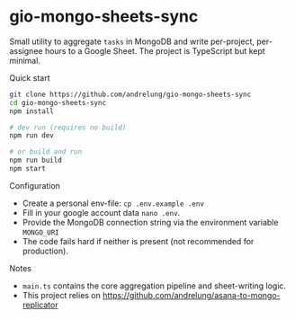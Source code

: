 # gio-mongo-sheets-sync

Small utility to aggregate `tasks` in MongoDB and write per-project, per-assignee hours to a Google Sheet. The project is TypeScript but kept minimal.

Quick start

```bash
git clone https://github.com/andrelung/gio-mongo-sheets-sync
cd gio-mongo-sheets-sync
npm install

# dev run (requires no build)
npm run dev

# or build and run
npm run build
npm start
```

Configuration

-   Create a personal env-file: `cp .env.example .env`
-   Fill in your google account data `nano .env`.
-   Provide the MongoDB connection string via the environment variable `MONGO_URI`
-   The code fails hard if neither is present (not recommended for production).

Notes

-   `main.ts` contains the core aggregation pipeline and sheet-writing logic.
-   This project relies on https://github.com/andrelung/asana-to-mongo-replicator

